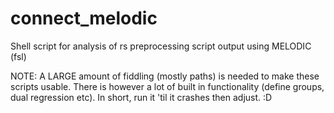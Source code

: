 # connect_melodic
Shell script for analysis of rs preprocessing script output using MELODIC (fsl)

NOTE: A LARGE amount of fiddling (mostly paths) is needed to make these scripts usable. There is however a lot of built in functionality (define groups, dual regression etc).
In short, run it 'til it crashes then adjust. :D

